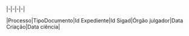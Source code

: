 

|-|-|-|-|  

|Processo|TipoDocumento|Id Expediente|Id Sigad|Órgão julgador|Data Criação|Data ciência|